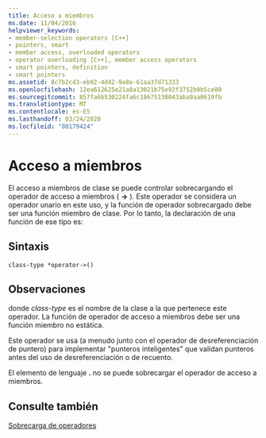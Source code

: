 ```yaml
---
title: Acceso a miembros
ms.date: 11/04/2016
helpviewer_keywords:
- member-selection operators [C++]
- pointers, smart
- member access, overloaded operators
- operator overloading [C++], member access operators
- smart pointers, definition
- smart pointers
ms.assetid: 8c7b2c43-eb92-4d42-9a8e-61aa37d71333
ms.openlocfilehash: 12ea612625e21a8a13021b75e92f3752b0b5ce80
ms.sourcegitcommit: 857fa6b530224fa6c18675138043aba9aa0619fb
ms.translationtype: MT
ms.contentlocale: es-ES
ms.lasthandoff: 03/24/2020
ms.locfileid: "80179424"
---
```

# <a name="member-access"></a>Acceso a miembros

El acceso a miembros de clase se puede controlar sobrecargando el operador de acceso a miembros ( **->** ). Este operador se considera un operador unario en este uso, y la función de operador sobrecargado debe ser una función miembro de clase. Por lo tanto, la declaración de una función de ese tipo es:

## <a name="syntax"></a>Sintaxis

```
class-type *operator->()
```

## <a name="remarks"></a>Observaciones

donde *class-type* es el nombre de la clase a la que pertenece este operador. La función de operador de acceso a miembros debe ser una función miembro no estática.

Este operador se usa (a menudo junto con el operador de desreferenciación de puntero) para implementar "punteros inteligentes" que validan punteros antes del uso de desreferenciación o de recuento.

El elemento de lenguaje **.** no se puede sobrecargar el operador de acceso a miembros.

## <a name="see-also"></a>Consulte también

[Sobrecarga de operadores](../cpp/operator-overloading.md)
